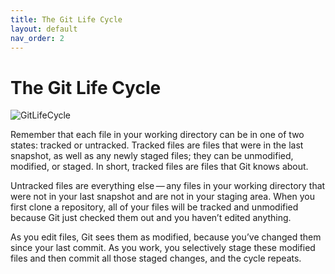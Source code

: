 ```yaml
---
title: The Git Life Cycle
layout: default
nav_order: 2
---
```


# The Git Life Cycle
![GitLifeCycle](https://git-scm.com/book/en/v2/images/lifecycle.png)

Remember that each file in your working directory can be in one of two states: tracked or untracked. Tracked files are files that were in the last snapshot, as well as any newly staged files; they can be unmodified, modified, or staged. In short, tracked files are files that Git knows about.

Untracked files are everything else — any files in your working directory that were not in your last snapshot and are not in your staging area. When you first clone a repository, all of your files will be tracked and unmodified because Git just checked them out and you haven’t edited anything.

As you edit files, Git sees them as modified, because you’ve changed them since your last commit. As you work, you selectively stage these modified files and then commit all those staged changes, and the cycle repeats.